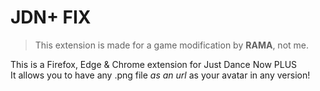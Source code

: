 # JDN+ FIX
>This extension is made for a game modification by **RAMA**, not me.<br>

This is a Firefox, Edge & Chrome extension for Just Dance Now PLUS<br>
It allows you to have any .png file *as an url* as your avatar in any version!<br>
